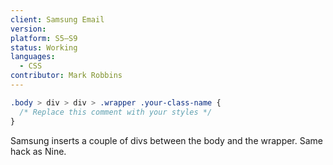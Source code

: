 ```yaml
---
client: Samsung Email
version:
platform: S5–S9
status: Working
languages:
  - CSS
contributor: Mark Robbins
---
```


```css
.body > div > div > .wrapper .your-class-name {
  /* Replace this comment with your styles */
}
```

Samsung inserts a couple of divs between the body and the wrapper. Same hack as Nine.
